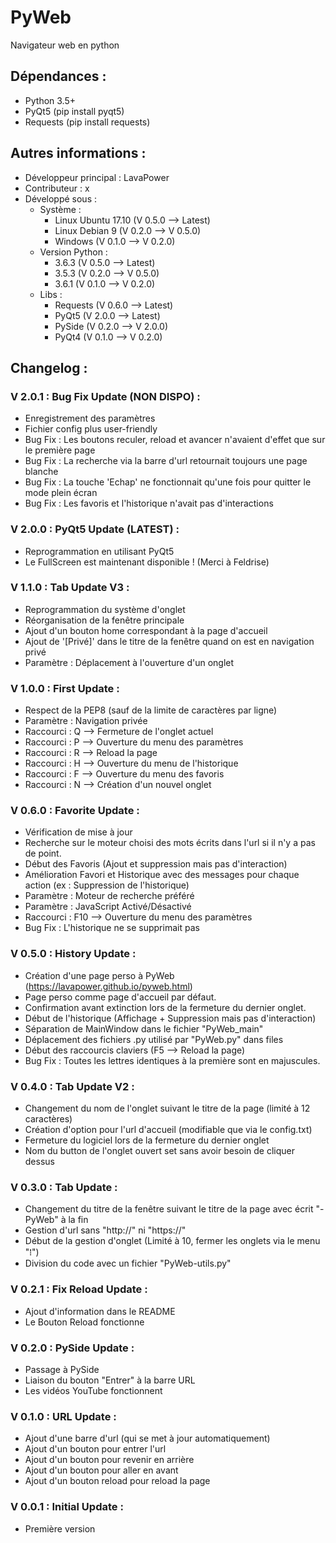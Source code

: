 # PyWeb
Navigateur web en python

## Dépendances :
- Python 3.5+
- PyQt5 (pip install pyqt5)
- Requests (pip install requests)

## Autres informations :
- Développeur principal : LavaPower
- Contributeur : x
- Développé sous :
  - Système :
    - Linux Ubuntu 17.10 (V 0.5.0 --> Latest)
    - Linux Debian 9 (V 0.2.0 --> V 0.5.0)
    - Windows (V 0.1.0 --> V 0.2.0)
  - Version Python :
    - 3.6.3 (V 0.5.0 --> Latest)
    - 3.5.3 (V 0.2.0 --> V 0.5.0)
    - 3.6.1 (V 0.1.0 --> V 0.2.0)
  - Libs :
    - Requests (V 0.6.0 --> Latest)
    - PyQt5 (V 2.0.0 --> Latest)
    - PySide (V 0.2.0 --> V 2.0.0)
    - PyQt4 (V 0.1.0 --> V 0.2.0)

## Changelog : 

### V 2.0.1 : Bug Fix Update (NON DISPO) :
- Enregistrement des paramètres
- Fichier config plus user-friendly
- Bug Fix : Les boutons reculer, reload et avancer n'avaient d'effet que sur le première page
- Bug Fix : La recherche via la barre d'url retournait toujours une page blanche
- Bug Fix : La touche 'Echap' ne fonctionnait qu'une fois pour quitter le mode plein écran
- Bug Fix : Les favoris et l'historique n'avait pas d'interactions

### V 2.0.0 : PyQt5 Update (LATEST) :
- Reprogrammation en utilisant PyQt5
- Le FullScreen est maintenant disponible ! (Merci à Feldrise)

### V 1.1.0 : Tab Update V3 :
- Reprogrammation du système d'onglet
- Réorganisation de la fenêtre principale
- Ajout d'un bouton home correspondant à la page d'accueil
- Ajout de '[Privé]' dans le titre de la fenêtre quand on est en navigation privé
- Paramètre : Déplacement à l'ouverture d'un onglet

### V 1.0.0 : First Update :
- Respect de la PEP8 (sauf de la limite de caractères par ligne)
- Paramètre : Navigation privée
- Raccourci : Q --> Fermeture de l'onglet actuel
- Raccourci : P --> Ouverture du menu des paramètres
- Raccourci : R --> Reload la page
- Raccourci : H --> Ouverture du menu de l'historique
- Raccourci : F --> Ouverture du menu des favoris
- Raccourci : N --> Création d'un nouvel onglet

### V 0.6.0 : Favorite Update :
- Vérification de mise à jour
- Recherche sur le moteur choisi des mots écrits dans l'url si il n'y a pas de point.
- Début des Favoris (Ajout et suppression mais pas d'interaction)
- Amélioration Favori et Historique avec des messages pour chaque action (ex : Suppression de l'historique)
- Paramètre : Moteur de recherche préféré
- Paramètre : JavaScript Activé/Désactivé
- Raccourci : F10 --> Ouverture du menu des paramètres
- Bug Fix : L'historique ne se supprimait pas

### V 0.5.0 : History Update :
- Création d'une page perso à PyWeb (https://lavapower.github.io/pyweb.html)
- Page perso comme page d'accueil par défaut.
- Confirmation avant extinction lors de la fermeture du dernier onglet.
- Début de l'historique (Affichage + Suppression mais pas d'interaction)
- Séparation de MainWindow dans le fichier "PyWeb_main"
- Déplacement des fichiers .py utilisé par "PyWeb.py" dans files
- Début des raccourcis claviers (F5 --> Reload la page)
- Bug Fix : Toutes les lettres identiques à la première sont en majuscules.

### V 0.4.0 : Tab Update V2 :
- Changement du nom de l'onglet suivant le titre de la page (limité à 12 caractères)
- Création d'option pour l'url d'accueil (modifiable que via le config.txt)
- Fermeture du logiciel lors de la fermeture du dernier onglet
- Nom du button de l'onglet ouvert set sans avoir besoin de cliquer dessus

### V 0.3.0 : Tab Update :
- Changement du titre de la fenêtre suivant le titre de la page avec écrit "- PyWeb" à la fin
- Gestion d'url sans "http://" ni "https://"
- Début de la gestion d'onglet (Limité à 10, fermer les onglets via le menu "⁞")
- Division du code avec un fichier "PyWeb-utils.py"

### V 0.2.1 : Fix Reload Update :
- Ajout d'information dans le README
- Le Bouton Reload fonctionne

### V 0.2.0 : PySide Update :
- Passage à PySide
- Liaison du bouton "Entrer" à la barre URL
- Les vidéos YouTube fonctionnent

### V 0.1.0 : URL Update :
- Ajout d'une barre d'url (qui se met à jour automatiquement)
- Ajout d'un bouton pour entrer l'url
- Ajout d'un bouton pour revenir en arrière
- Ajout d'un bouton pour aller en avant
- Ajout d'un bouton reload pour reload la page

### V 0.0.1 : Initial Update :
- Première version
